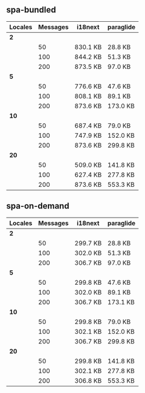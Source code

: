 ## spa-bundled

| Locales | Messages | i18next  | paraglide | 
|---------|----------|----------|-----------| 
| **2**   |          |          |           | 
|         | 50       | 830.1 KB | 28.8 KB   | 
|         | 100      | 844.2 KB | 51.3 KB   | 
|         | 200      | 873.5 KB | 97.0 KB   | 
| **5**   |          |          |           | 
|         | 50       | 776.6 KB | 47.6 KB   | 
|         | 100      | 808.1 KB | 89.1 KB   | 
|         | 200      | 873.6 KB | 173.0 KB  | 
| **10**  |          |          |           | 
|         | 50       | 687.4 KB | 79.0 KB   | 
|         | 100      | 747.9 KB | 152.0 KB  | 
|         | 200      | 873.6 KB | 299.8 KB  | 
| **20**  |          |          |           | 
|         | 50       | 509.0 KB | 141.8 KB  | 
|         | 100      | 627.4 KB | 277.8 KB  | 
|         | 200      | 873.6 KB | 553.3 KB  | 


## spa-on-demand

| Locales | Messages | i18next  | paraglide | 
|---------|----------|----------|-----------| 
| **2**   |          |          |           | 
|         | 50       | 299.7 KB | 28.8 KB   | 
|         | 100      | 302.0 KB | 51.3 KB   | 
|         | 200      | 306.7 KB | 97.0 KB   | 
| **5**   |          |          |           | 
|         | 50       | 299.8 KB | 47.6 KB   | 
|         | 100      | 302.0 KB | 89.1 KB   | 
|         | 200      | 306.7 KB | 173.1 KB  | 
| **10**  |          |          |           | 
|         | 50       | 299.8 KB | 79.0 KB   | 
|         | 100      | 302.1 KB | 152.0 KB  | 
|         | 200      | 306.7 KB | 299.8 KB  | 
| **20**  |          |          |           | 
|         | 50       | 299.8 KB | 141.8 KB  | 
|         | 100      | 302.1 KB | 277.8 KB  | 
|         | 200      | 306.8 KB | 553.3 KB  | 


